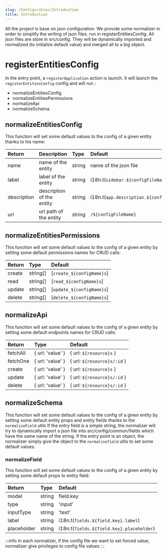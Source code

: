 ```yaml
---
slug: /Configuration/Introduction
title: Introduction
---
```


All the project is base on json configuration. We provide some normalizer in order to simplify the writing of json files.
run in registerEntitiesConfig. 
All json files are store in src/config. They will be dynamically imported and normalized (to initialize default value) and merged all to a big object.

# registerEntitiesConfig
In the entry point, a `registerApplication` action is launch. 
It will launch the `registerEntitiesConfig` config and will run :
- normalizeEntitiesConfig
- normalizeEntitiesPermissions
- normalizeApi
- normalizeSchema

## normalizeEntitiesConfig
This function will set some default values to the config of a given entity thanks to his name:

| Return      | Description                 |   Type    |   Default                                    |
| :---------- | :-------------------------- | :-------- | :------------------------------------------- |
| name        | name of the entity          | string    | name of the json file                        |
| label       | label of the entity         | string    | i18n.t(`sidebar.${configFileName}.label`)    |
| description | description of the entity   | string    | i18n.t(`app.description.${configFileName}`)  |
| url         | url path of the entity      | string    | `/${configFileName}`                         |

## normalizeEntitiesPermissions
This function will set some default values to the config of a given entity by setting some default permissions names for CRUD calls:

| Return      |   Type    |   Default                  |
| :---------- | :-------- | :------------------------- |
| create      | string[]  | [`create_${configName}s`]  |
| read        | string[]  | [`read_${configName}s`]    |
| update      | string[]  | [`update_${configName}s`]  |
| delete      | string[]  | [`delete_${configName}s`]  |

## normalizeApi
This function will set some default values to the config of a given entity by setting some default endpoints names for CRUD calls:

| Return      |   Type            |   Default                   |
| :---------- | :---------------- | :-------------------------- |
| fetchAll    | { url: 'value' }  | { url: `${resource}s` }     |
| fetchOne    | { url: 'value' }  | { url: `${resource}s/:id` } |
| create      | { url: 'value' }  | { url: `${resource}s` }     |
| update      | { url: 'value' }  | { url: `${resource}s/:id` } |
| delete      | { url: 'value' }  | { url: `${resource}s/:id` } |

## normalizeSchema
This function will set some default values to the config of a given entity by setting some default entity props and entity fields thanks to the `normalizeField` utils
If the entry field is a simple string, the normalizer will try to dynamically import a json file into src/config/common/fields which have the same name of the string.
If the entry point is an object, the normalizer simply give the object to the `normalisefield` utils to set some default values.

### normalizeField
This function will set some default values to the config of a given entity by setting some default props to entity field:

| Return      |   Type            |   Default                                 |
| :---------- | :---------------- | :---------------------------------------- |
| model       | string            | field.key                                 |
| type        | string            | 'input'                                   |
| inputType   | string            | 'text'                                    |
| label       | string            | i18n.t(`fields.${field.key}.label`)       |
| placeholder | string            | i18n.t(`fields.${field.key}.placeholder`) |

:::info
In each normalizer, if the config file we want to set forced value, normalizer give privileges to config file values
:::
